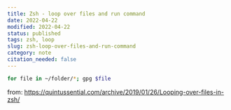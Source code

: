 ```yaml
---
title: Zsh - loop over files and run command
date: 2022-04-22
modified: 2022-04-22
status: published
tags: zsh, loop
slug: zsh-loop-over-files-and-run-command
category: note
citation_needed: false
---
```


```sh
for file in ~/folder/*; gpg $file
```
from: https://quintussential.com/archive/2019/01/26/Looping-over-files-in-zsh/